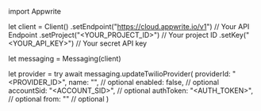 import Appwrite

let client = Client()
    .setEndpoint("https://cloud.appwrite.io/v1") // Your API Endpoint
    .setProject("<YOUR_PROJECT_ID>") // Your project ID
    .setKey("<YOUR_API_KEY>") // Your secret API key

let messaging = Messaging(client)

let provider = try await messaging.updateTwilioProvider(
    providerId: "<PROVIDER_ID>",
    name: "<NAME>", // optional
    enabled: false, // optional
    accountSid: "<ACCOUNT_SID>", // optional
    authToken: "<AUTH_TOKEN>", // optional
    from: "<FROM>" // optional
)

